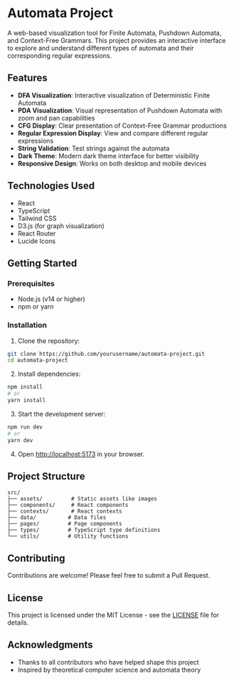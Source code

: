 # Automata Project

A web-based visualization tool for Finite Automata, Pushdown Automata, and Context-Free Grammars. This project provides an interactive interface to explore and understand different types of automata and their corresponding regular expressions.

## Features

- **DFA Visualization**: Interactive visualization of Deterministic Finite Automata
- **PDA Visualization**: Visual representation of Pushdown Automata with zoom and pan capabilities
- **CFG Display**: Clear presentation of Context-Free Grammar productions
- **Regular Expression Display**: View and compare different regular expressions
- **String Validation**: Test strings against the automata
- **Dark Theme**: Modern dark theme interface for better visibility
- **Responsive Design**: Works on both desktop and mobile devices

## Technologies Used

- React
- TypeScript
- Tailwind CSS
- D3.js (for graph visualization)
- React Router
- Lucide Icons

## Getting Started

### Prerequisites

- Node.js (v14 or higher)
- npm or yarn

### Installation

1. Clone the repository:
```bash
git clone https://github.com/yourusername/automata-project.git
cd automata-project
```

2. Install dependencies:
```bash
npm install
# or
yarn install
```

3. Start the development server:
```bash
npm run dev
# or
yarn dev
```

4. Open [http://localhost:5173](http://localhost:5173) in your browser.

## Project Structure

```
src/
├── assets/         # Static assets like images
├── components/     # React components
├── contexts/       # React contexts
├── data/          # Data files
├── pages/         # Page components
├── types/         # TypeScript type definitions
└── utils/         # Utility functions
```

## Contributing

Contributions are welcome! Please feel free to submit a Pull Request.

## License

This project is licensed under the MIT License - see the [LICENSE](LICENSE) file for details.

## Acknowledgments

- Thanks to all contributors who have helped shape this project
- Inspired by theoretical computer science and automata theory 
